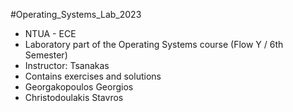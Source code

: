 #Operating_Systems_Lab_2023
- NTUA - ECE
- Laboratory part of the Operating Systems course (Flow Y / 6th Semester)
- Instructor: Tsanakas
- Contains exercises and solutions
- Georgakopoulos Georgios
- Christodoulakis Stavros
